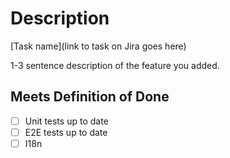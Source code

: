 # Description

[Task name](link to task on Jira goes here)

1-3 sentence description of the feature you added.

## Meets Definition of Done
- [ ] Unit tests up to date
- [ ] E2E tests up to date
- [ ] I18n